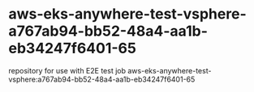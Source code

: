 # aws-eks-anywhere-test-vsphere-a767ab94-bb52-48a4-aa1b-eb34247f6401-65
repository for use with E2E test job aws-eks-anywhere-test-vsphere:a767ab94-bb52-48a4-aa1b-eb34247f6401-65
